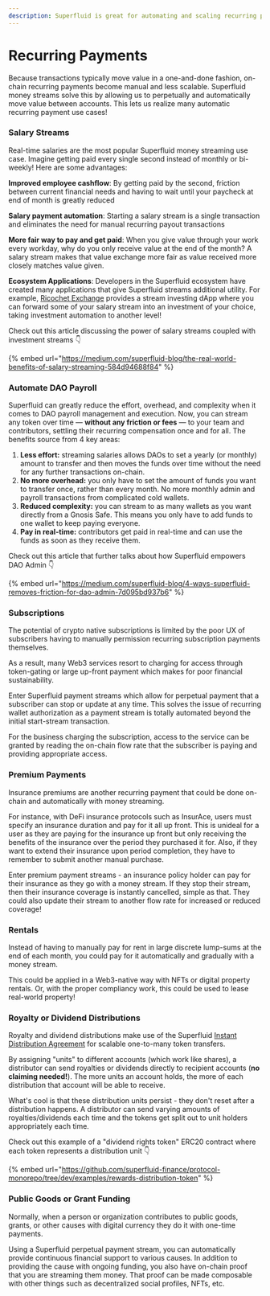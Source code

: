 ```yaml
---
description: Superfluid is great for automating and scaling recurring payments
---
```


# Recurring Payments

Because transactions typically move value in a one-and-done fashion, on-chain recurring payments become manual and less scalable. Superfluid money streams solve this by allowing us to perpetually and automatically move value between accounts. This lets us realize many automatic recurring payment use cases!

### Salary Streams

Real-time salaries are the most popular Superfluid money streaming use case. Imagine getting paid every single second instead of monthly or bi-weekly! Here are some advantages:

**Improved employee cashflow**: By getting paid by the second, friction between current financial needs and having to wait until your paycheck at end of month is greatly reduced

**Salary payment automation**: Starting a salary stream is a single transaction and eliminates the need for manual recurring payout transactions

**More fair way to pay and get paid**: When you give value through your work every workday, why do you only receive value at the end of the month? A salary stream makes that value exchange more fair as value received more closely matches value given.

**Ecosystem Applications**: Developers in the Superfluid ecosystem have created many applications that give Superfluid streams additional utility. For example, [Ricochet Exchange](https://ricochet.exchange/) provides a stream investing dApp where you can forward some of your salary stream into an investment of your choice, taking investment automation to another level!

Check out this article discussing the power of salary streams coupled with investment streams 👇

{% embed url="https://medium.com/superfluid-blog/the-real-world-benefits-of-salary-streaming-584d94688f84" %}

### Automate DAO Payroll

Superfluid can greatly reduce the effort, overhead, and complexity when it comes to DAO payroll management and execution. Now, you can stream any token over time — **without any friction or fees** — to your team and contributors, settling their recurring compensation once and for all. The benefits source from 4 key areas:

1. **Less effort:** streaming salaries allows DAOs to set a yearly (or monthly) amount to transfer and then moves the funds over time without the need for any further transactions on-chain.
2. **No more overhead:** you only have to set the amount of funds you want to transfer once, rather than every month. No more monthly admin and payroll transactions from complicated cold wallets.
3. **Reduced complexity:** you can stream to as many wallets as you want directly from a Gnosis Safe. This means you only have to add funds to one wallet to keep paying everyone.
4. **Pay in real-time:** contributors get paid in real-time and can use the funds as soon as they receive them.

Check out this article that further talks about how Superfluid empowers DAO Admin 👇

{% embed url="https://medium.com/superfluid-blog/4-ways-superfluid-removes-friction-for-dao-admin-7d095bd937b6" %}

### Subscriptions

The potential of crypto native subscriptions is limited by the poor UX of subscribers having to manually permission recurring subscription payments themselves.

As a result, many Web3 services resort to charging for access through token-gating or large up-front payment which makes for poor financial sustainability.

Enter Superfluid payment streams which allow for perpetual payment that a subscriber can stop or update at any time. This solves the issue of recurring wallet authorization as a payment stream is totally automated beyond the initial start-stream transaction.&#x20;

For the business charging the subscription, access to the service can be granted by reading the on-chain flow rate that the subscriber is paying and providing appropriate access.

### Premium Payments

Insurance premiums are another recurring payment that could be done on-chain and automatically with money streaming.&#x20;

For instance, with DeFi insurance protocols such as InsurAce, users must specify an insurance duration and pay for it all up front. This is unideal for a user as they are paying for the insurance up front but only receiving the benefits of the insurance over the period they purchased it for. Also, if they want to extend their insurance upon period completion, they have to remember to submit another manual purchase.

Enter premium payment streams - an insurance policy holder can pay for their insurance as they go with a money stream. If they stop their stream, then their insurance coverage is instantly cancelled, simple as that. They could also update their stream to another flow rate for increased or reduced coverage!

### Rentals

Instead of having to manually pay for rent in large discrete lump-sums at the end of each month, you could pay for it automatically and gradually with a money stream.

This could be applied in a Web3-native way with NFTs or digital property rentals. Or, with the proper compliancy work, this could be used to lease real-world property!

### Royalty or Dividend Distributions

Royalty and dividend distributions make use of the Superfluid [Instant Distribution Agreement](https://docs.superfluid.finance/superfluid/) for scalable one-to-many token transfers.

By assigning "units" to different accounts (which work like shares), a distributor can send royalties or dividends directly to recipient accounts (**no claiming needed!**). The more units an account holds, the more of each distribution that account will be able to receive.

What's cool is that these distribution units persist - they don't reset after a distribution happens. A distributor can send varying amounts of royalties/dividends each time and the tokens get split out to unit holders appropriately each time.

Check out this example of a "dividend rights token" ERC20 contract where each token represents a distribution unit 👇

{% embed url="https://github.com/superfluid-finance/protocol-monorepo/tree/dev/examples/rewards-distribution-token" %}

### Public Goods or Grant Funding

Normally, when a person or organization contributes to public goods, grants, or other causes with digital currency they do it with one-time payments.&#x20;

Using a Superfluid perpetual payment stream, you can automatically provide continuous financial support to various causes. In addition to providing the cause with ongoing funding, you also have on-chain proof that you are streaming them money. That proof can be made composable with other things such as decentralized social profiles, NFTs, etc.
